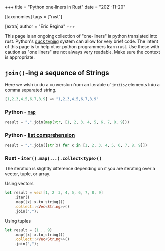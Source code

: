 +++
title = "Python one-liners in Rust"
date = "2021-11-20"

[taxonomies]
tags = ["rust"]

[extra]
author = "Eric Regina"
+++

This page is an ongoing collection of "one-liners" in python translated into rust.
Python's [duck typing](https://en.wikipedia.org/wiki/Duck_typing) system can allow for very brief
code. The intent of this page is to help other python programmers learn rust. Use these with caution as
"one liners" are not always very readable. Make sure the context is appropriate.

## `join()`-ing  a sequence of Strings

Here we wish to do a conversion from an iterable of `int`/`i32` elements into a comma separated string.

```rust
[1,2,3,4,5,6,7,8,9] => "1,2,3,4,5,6,7,8,9"
```

### Python - [`map`](https://docs.python.org/3/library/functions.html#map)

```python
result = ",".join(map(str, [1, 2, 3, 4, 5, 6, 7, 8, 9]))
```

### Python - [list comprehension](https://docs.python.org/3/tutorial/datastructures.html#list-comprehensions)

```python
result = ",".join([str(x) for x in [1, 2, 3, 4, 5, 6, 7, 8, 9]])
```

### Rust - `iter().map(...).collect<type>()`

The iteration is slightly difference depending on if you are iterating over a vector, tuple, or array.

Using vectors

```rust
let result = vec![1, 2, 3, 4, 5, 6, 7, 8, 9]
    .iter()
    .map(|x| x.to_string())
    .collect::<Vec<String>>()
    .join(",");
```

Using tuples

```rust
let result = (1 .. 9)
    .map(|x| x.to_string())
    .collect::<Vec<String>>()
    .join(",");
```
